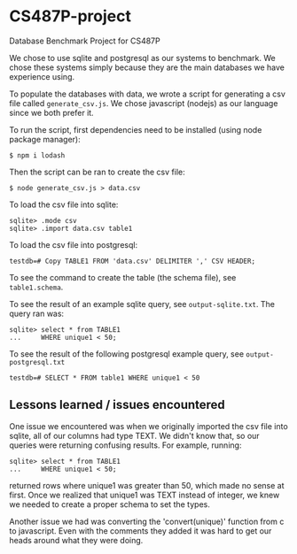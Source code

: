 # CS487P-project
Database Benchmark Project for CS487P

We chose to use sqlite and postgresql as our systems to benchmark. We chose these systems simply because they are the main databases we have experience using.

To populate the databases with data, we wrote a script for generating a csv file called `generate_csv.js`. We chose javascript (nodejs) as our language since we both prefer it.

To run the script, first dependencies need to be installed (using node package manager):

```
$ npm i lodash
```

Then the script can be ran to create the csv file:

```
$ node generate_csv.js > data.csv
```

To load the csv file into sqlite:

```
sqlite> .mode csv
sqlite> .import data.csv table1
```

To load the csv file into postgresql:

```
testdb=# Copy TABLE1 FROM 'data.csv' DELIMITER ',' CSV HEADER;
```

To see the command to create the table (the schema file), see `table1.schema`.

To see the result of an example sqlite query, see `output-sqlite.txt`. The query ran was:

```
sqlite> select * from TABLE1
...     WHERE unique1 < 50;
```

To see the result of the following postgresql example query, see `output-postgresql.txt`

```
testdb=# SELECT * FROM table1 WHERE unique1 < 50
```

## Lessons learned / issues encountered

One issue we encountered was when we originally imported the csv file into sqlite, all of our columns had type TEXT. We didn't know that, so our queries were returning confusing results. For example, running:

```
sqlite> select * from TABLE1
...     WHERE unique1 < 50;
```

returned rows where unique1 was greater than 50, which made no sense at first. Once we realized that unique1 was TEXT instead of integer, we knew we needed to create a proper schema to set the types.

Another issue we had was converting the 'convert(unique)' function from c to javascript. Even with the comments they added it was hard to get our heads around what they were doing. 
